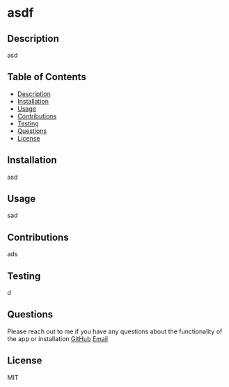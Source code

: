 # asdf

## Description 
  asd

## Table of Contents

- [Description](#description)
- [Installation](#installation)
- [Usage](#usage)
- [Contributions](#contributions)
- [Testing](#testing)
- [Questions](#questions)
- [License](#license)



## Installation
  asd

## Usage
  sad



## Contributions
  ads

## Testing
  d

## Questions
  Please reach out to me if you have any questions about the functionality of the app or installation
  [GitHub](https://github.com/d)
  [Email](mailto:cobb.will@gmail.com)

## License
  MIT
